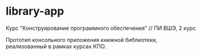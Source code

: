 # library-app
Курс "Конструирование программного обеспечения" // ПИ ВШЭ, 2 курс


Прототип консольного приложения книжной библиотеки, реализованный в рамках курсах КПО.
